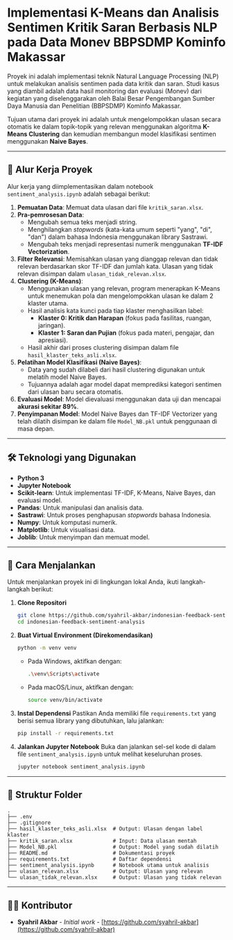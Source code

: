 # Implementasi K-Means dan Analisis Sentimen Kritik Saran Berbasis NLP pada Data Monev BBPSDMP Kominfo Makassar

Proyek ini adalah implementasi teknik Natural Language Processing (NLP) untuk melakukan analisis sentimen pada data kritik dan saran. Studi kasus yang diambil adalah data hasil monitoring dan evaluasi (Monev) dari kegiatan yang diselenggarakan oleh Balai Besar Pengembangan Sumber Daya Manusia dan Penelitian (BBPSDMP) Kominfo Makassar.

Tujuan utama dari proyek ini adalah untuk mengelompokkan ulasan secara otomatis ke dalam topik-topik yang relevan menggunakan algoritma **K-Means Clustering** dan kemudian membangun model klasifikasi sentimen menggunakan **Naive Bayes**.

---

## 📂 Alur Kerja Proyek

Alur kerja yang diimplementasikan dalam notebook `sentiment_analysis.ipynb` adalah sebagai berikut:

1.  **Pemuatan Data**: Memuat data ulasan dari file `kritik_saran.xlsx`.
2.  **Pra-pemrosesan Data**:
    *   Mengubah semua teks menjadi string.
    *   Menghilangkan *stopwords* (kata-kata umum seperti "yang", "di", "dan") dalam bahasa Indonesia menggunakan library Sastrawi.
    *   Mengubah teks menjadi representasi numerik menggunakan **TF-IDF Vectorization**.
3.  **Filter Relevansi**: Memisahkan ulasan yang dianggap relevan dan tidak relevan berdasarkan skor TF-IDF dan jumlah kata. Ulasan yang tidak relevan disimpan dalam `ulasan_tidak_relevan.xlsx`.
4.  **Clustering (K-Means)**:
    *   Menggunakan ulasan yang relevan, program menerapkan K-Means untuk menemukan pola dan mengelompokkan ulasan ke dalam 2 klaster utama.
    *   Hasil analisis kata kunci pada tiap klaster menghasilkan label:
        *   **Klaster 0: Kritik dan Harapan** (fokus pada fasilitas, ruangan, jaringan).
        *   **Klaster 1: Saran dan Pujian** (fokus pada materi, pengajar, dan apresiasi).
    *   Hasil akhir dari proses clustering disimpan dalam file `hasil_klaster_teks_asli.xlsx`.
5.  **Pelatihan Model Klasifikasi (Naive Bayes)**:
    *   Data yang sudah dilabeli dari hasil clustering digunakan untuk melatih model Naive Bayes.
    *   Tujuannya adalah agar model dapat memprediksi kategori sentimen dari ulasan baru secara otomatis.
6.  **Evaluasi Model**: Model dievaluasi menggunakan data uji dan mencapai **akurasi sekitar 89%**.
7.  **Penyimpanan Model**: Model Naive Bayes dan TF-IDF Vectorizer yang telah dilatih disimpan ke dalam file `Model_NB.pkl` untuk penggunaan di masa depan.

---

## 🛠️ Teknologi yang Digunakan

*   **Python 3**
*   **Jupyter Notebook**
*   **Scikit-learn**: Untuk implementasi TF-IDF, K-Means, Naive Bayes, dan evaluasi model.
*   **Pandas**: Untuk manipulasi dan analisis data.
*   **Sastrawi**: Untuk proses penghapusan *stopwords* bahasa Indonesia.
*   **Numpy**: Untuk komputasi numerik.
*   **Matplotlib**: Untuk visualisasi data.
*   **Joblib**: Untuk menyimpan dan memuat model.

---

## 🚀 Cara Menjalankan

Untuk menjalankan proyek ini di lingkungan lokal Anda, ikuti langkah-langkah berikut:

1.  **Clone Repositori**
    ```bash
    git clone https://github.com/syahril-akbar/indonesian-feedback-sentiment-analysis.git
    cd indonesian-feedback-sentiment-analysis
    ```

2.  **Buat Virtual Environment (Direkomendasikan)**
    ```bash
    python -m venv venv
    ```
    *   Pada Windows, aktifkan dengan:
        ```bash
        .\venv\Scripts\activate
        ```
    *   Pada macOS/Linux, aktifkan dengan:
        ```bash
        source venv/bin/activate
        ```

3.  **Instal Dependensi**
    Pastikan Anda memiliki file `requirements.txt` yang berisi semua library yang dibutuhkan, lalu jalankan:
    ```bash
    pip install -r requirements.txt
    ```

4.  **Jalankan Jupyter Notebook**
    Buka dan jalankan sel-sel kode di dalam file `sentiment_analysis.ipynb` untuk melihat keseluruhan proses.
    ```bash
    jupyter notebook sentiment_analysis.ipynb
    ```

---

## 📁 Struktur Folder

```
.
├── .env
├── .gitignore
├── hasil_klaster_teks_asli.xlsx  # Output: Ulasan dengan label klaster
├── kritik_saran.xlsx             # Input: Data ulasan mentah
├── Model_NB.pkl                  # Output: Model yang sudah dilatih
├── README.md                     # Dokumentasi proyek
├── requirements.txt              # Daftar dependensi
├── sentiment_analysis.ipynb      # Notebook utama untuk analisis
├── ulasan_relevan.xlsx           # Output: Ulasan yang relevan
└── ulasan_tidak_relevan.xlsx     # Output: Ulasan yang tidak relevan
```

---

## 👨‍💻 Kontributor

*   **Syahril Akbar** - *Initial work* - [https://github.com/syahril-akbar](https://github.com/syahril-akbar)
